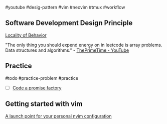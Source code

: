 #youtube #desig-pattern #vim #neovim #tmux #workflow



## Software Development Design Principle

[Locality of Behavior](https://htmx.org/essays/locality-of-behaviour/)

"The only thing you should expend energy on in leetcode is array problems. Data structures and algorithms." - [ThePrimeTime - YouTube](https://www.youtube.com/watch?v=2UvHiH7zJLU&t=808s)

## Practice
#todo #practice-problem #practice
- [ ] [Code a promise factory](https://www.youtube.com/watch?v=2UvHiH7zJLU&t=847s) 

## Getting started with vim

[A launch point for your personal nvim configuration](https://github.com/nvim-lua/kickstart.nvim)